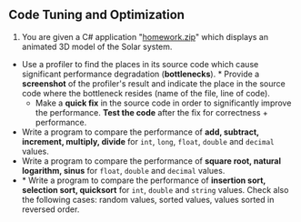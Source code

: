 ## Code Tuning and Optimization

1. You are given a C# application "[homework.zip](https://github.com/jasssonpet/TelerikAcademy/raw/master/Programming/4.HighQualityCode/10.CodeTuningAndOptimization/homework.zip)" which displays an animated 3D model of the Solar system.
  * Use a profiler to find the places in its source code which cause significant performance degradation (**bottlenecks**).
        * Provide a **screenshot** of the profiler's result and indicate the place in the source code where the bottleneck resides (name of the file, line of code).
    * Make a **quick fix** in the source code in order to significantly improve the performance. **Test the code** after the fix for correctness + performance.
* Write a program to compare the performance of **add, subtract, increment, multiply, divide** for `int`, `long`, `float`, `double` and `decimal` values.
* Write a program to compare the performance of **square root, natural logarithm, sinus** for `float`, `double` and `decimal` values.
* \* Write a program to compare the performance of **insertion sort, selection sort, quicksort** for `int`, `double` and `string` values. Check also the following cases: random values, sorted values, values sorted in reversed order.
